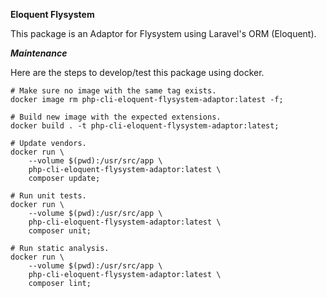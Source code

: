 **Eloquent Flysystem**

This package is an Adaptor for Flysystem using Laravel's ORM (Eloquent).

***Maintenance***

Here are the steps to develop/test this package using docker.

```shell
# Make sure no image with the same tag exists.
docker image rm php-cli-eloquent-flysystem-adaptor:latest -f;

# Build new image with the expected extensions.
docker build . -t php-cli-eloquent-flysystem-adaptor:latest;

# Update vendors.
docker run \
    --volume $(pwd):/usr/src/app \
    php-cli-eloquent-flysystem-adaptor:latest \
    composer update;
    
# Run unit tests.
docker run \
    --volume $(pwd):/usr/src/app \
    php-cli-eloquent-flysystem-adaptor:latest \
    composer unit;
    
# Run static analysis.
docker run \
    --volume $(pwd):/usr/src/app \
    php-cli-eloquent-flysystem-adaptor:latest \
    composer lint;
```